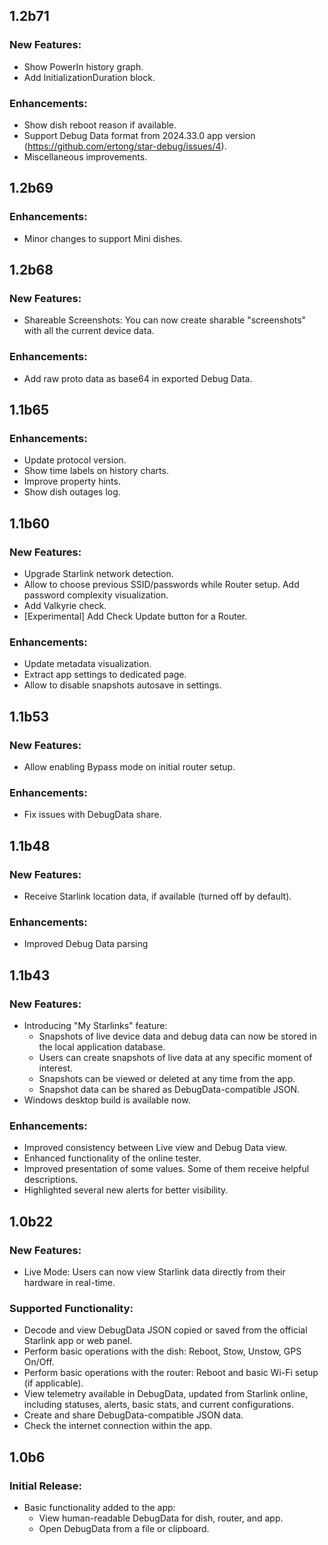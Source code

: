 ## 1.2b71

### New Features:
- Show PowerIn history graph.
- Add InitializationDuration block.

### Enhancements:
- Show dish reboot reason if available.
- Support Debug Data format from 2024.33.0 app version (https://github.com/ertong/star-debug/issues/4).
- Miscellaneous improvements.

## 1.2b69

### Enhancements:
- Minor changes to support Mini dishes.

## 1.2b68

### New Features:

- Shareable Screenshots: You can now create sharable "screenshots" with all the current device data.

### Enhancements:

- Add raw proto data as base64 in exported Debug Data.

## 1.1b65

### Enhancements:

- Update protocol version.
- Show time labels on history charts.
- Improve property hints.
- Show dish outages log.

## 1.1b60

### New Features:

- Upgrade Starlink network detection.
- Allow to choose previous SSID/passwords while Router setup. Add password complexity visualization.
- Add Valkyrie check.
- [Experimental] Add Check Update button for a Router.

### Enhancements:

- Update metadata visualization.
- Extract app settings to dedicated page. 
- Allow to disable snapshots autosave in settings.

## 1.1b53

### New Features:

- Allow enabling Bypass mode on initial router setup.

### Enhancements:

- Fix issues with DebugData share. 

## 1.1b48

### New Features:

- Receive Starlink location data, if available (turned off by default).

### Enhancements:

- Improved Debug Data parsing 


## 1.1b43

### New Features:

- Introducing "My Starlinks" feature:
  - Snapshots of live device data and debug data can now be stored in the local application database.
  - Users can create snapshots of live data at any specific moment of interest.
  - Snapshots can be viewed or deleted at any time from the app.
  - Snapshot data can be shared as DebugData-compatible JSON.
- Windows desktop build is available now.

### Enhancements:

- Improved consistency between Live view and Debug Data view.
- Enhanced functionality of the online tester.
- Improved presentation of some values. Some of them receive helpful descriptions.
- Highlighted several new alerts for better visibility.

## 1.0b22

### New Features:

- Live Mode: Users can now view Starlink data directly from their hardware in real-time.

### Supported Functionality:

- Decode and view DebugData JSON copied or saved from the official Starlink app or web panel.
- Perform basic operations with the dish: Reboot, Stow, Unstow, GPS On/Off.
- Perform basic operations with the router: Reboot and basic Wi-Fi setup (if applicable).
- View telemetry available in DebugData, updated from Starlink online, including statuses, alerts, 
  basic stats, and current configurations.
- Create and share DebugData-compatible JSON data.
- Check the internet connection within the app.


## 1.0b6

### Initial Release:

- Basic functionality added to the app:
  - View human-readable DebugData for dish, router, and app.
  - Open DebugData from a file or clipboard.
